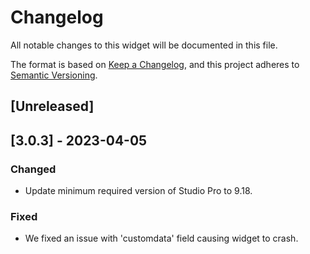 # Changelog

All notable changes to this widget will be documented in this file.

The format is based on [Keep a Changelog](https://keepachangelog.com/en/1.0.0/), and this project adheres to [Semantic Versioning](https://semver.org/spec/v2.0.0.html).

## [Unreleased]

## [3.0.3] - 2023-04-05

### Changed

-   Update minimum required version of Studio Pro to 9.18.

### Fixed

-   We fixed an issue with 'customdata' field causing widget to crash.
